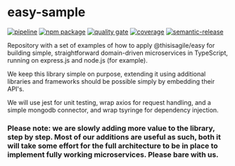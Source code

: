 # easy-sample
[![pipeline](https://github.com/thisisagile/easy-sample/workflows/pipeline/badge.svg?branch=main)](https://github.com/thisisagile/easy/actions?query=workflow%3A%22pipeline%22)
[![npm package](https://img.shields.io/npm/v/@thisisagile/easy-sample.svg)](https://www.npmjs.com/package/@thisisagile/easy-sample)
[![quality gate](https://sonarcloud.io/api/project_badges/measure?project=thisisagile_easy-sample&metric=alert_status)](https://sonarcloud.io/dashboard?id=thisisagile_easy-sample)
[![coverage](https://sonarcloud.io/api/project_badges/measure?project=thisisagile_easy-sample&metric=coverage)](https://sonarcloud.io/dashboard?id=thisisagile_easy-sample)
[![semantic-release](https://img.shields.io/badge/%20%20%F0%9F%93%A6%F0%9F%9A%80-semantic--release-e10079.svg)](https://github.com/semantic-release/semantic-release)

Repository with a set of examples of how to apply @thisisagile/easy for building simple, straightforward domain-driven microservices in TypeScript, running on express.js and node.js (for example).

We keep this library simple on purpose, extending it using additional libraries and frameworks should be possible simply by embedding their API's.

We will use jest for unit testing, wrap axios for request handling, and a simple mongodb connector, and wrap tsyringe for dependency injection.

### Please note: we are slowly adding more value to the library, step by step. Most of our additions are useful as such, both it will take some effort for the full architecture to be in place to implement fully working microservices. Please bare with us.
